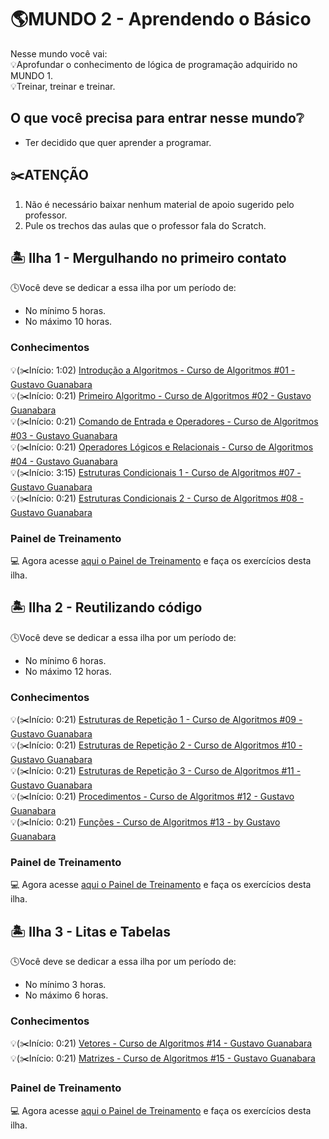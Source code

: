 # 🌎MUNDO 2 - Aprendendo o Básico
Nesse mundo você vai:  
💡Aprofundar o conhecimento de lógica de programação adquirido no MUNDO 1.  
💡Treinar, treinar e treinar.  

## O que você precisa para entrar nesse mundo❔
* Ter decidido que quer aprender a programar.

## ✂️ATENÇÃO
1. Não é necessário baixar nenhum material de apoio sugerido pelo professor.  
1. Pule os trechos das aulas que o professor fala do Scratch.  

## 🏝 Ilha 1 - Mergulhando no primeiro contato
🕓Você deve se dedicar a essa ilha por um período de:
* No mínimo 5 horas.
* No máximo 10 horas.

### Conhecimentos
💡(✂️Início: 1:02) [Introdução a Algoritmos - Curso de Algoritmos #01 - Gustavo Guanabara](https://youtu.be/8mei6uVttho?t=62)  
💡(✂️Início: 0:21) [Primeiro Algoritmo - Curso de Algoritmos #02 - Gustavo Guanabara](https://youtu.be/M2Af7gkbbro?t=21)  
💡(✂️Início: 0:21) [Comando de Entrada e Operadores - Curso de Algoritmos #03 - Gustavo Guanabara](https://youtu.be/RDrfZ-7WE8c?t=21)  
💡(✂️Início: 0:21) [Operadores Lógicos e Relacionais - Curso de Algoritmos #04 - Gustavo Guanabara](https://youtu.be/Ig4QZNpVZYs?t=25)  
💡(✂️Início: 3:15) [Estruturas Condicionais 1 - Curso de Algoritmos #07 - Gustavo Guanabara](https://youtu.be/_g05aHdBAEY?t=195)  
💡(✂️Início: 0:21) [Estruturas Condicionais 2 - Curso de Algoritmos #08 - Gustavo Guanabara](https://youtu.be/7gGFHzqh4d8?t=21)  

### Painel de Treinamento
:computer: Agora acesse [aqui o Painel de Treinamento](https://trello.com/b/UaEjvmbR/painel-de-treinamentos) e faça os exercícios desta ilha.

## 🏝 Ilha 2 - Reutilizando código
🕓Você deve se dedicar a essa ilha por um período de:
* No mínimo 6 horas.
* No máximo 12 horas.

### Conhecimentos
💡(✂️Início: 0:21) [Estruturas de Repetição 1 - Curso de Algoritmos #09 - Gustavo Guanabara](https://youtu.be/U5PnCt58Q68?t=21)  
💡(✂️Início: 0:21) [Estruturas de Repetição 2 - Curso de Algoritmos #10 - Gustavo Guanabara](https://youtu.be/fP49L1i_-HU?t=21)  
💡(✂️Início: 0:21) [Estruturas de Repetição 3 - Curso de Algoritmos #11 - Gustavo Guanabara](https://youtu.be/WJQz20i7CyI?t=21)  
💡(✂️Início: 0:21) [Procedimentos - Curso de Algoritmos #12 - Gustavo Guanabara](https://youtu.be/KoNehy7rn8U?t=21)  
💡(✂️Início: 0:21) [Funções - Curso de Algoritmos #13 - by Gustavo Guanabara](https://youtu.be/-nNx7e8GzHQ?t=21)  

### Painel de Treinamento
:computer: Agora acesse [aqui o Painel de Treinamento](https://trello.com/b/UaEjvmbR/painel-de-treinamentos) e faça os exercícios desta ilha.

## 🏝 Ilha 3 - Litas e Tabelas
🕓Você deve se dedicar a essa ilha por um período de:
* No mínimo 3 horas.
* No máximo 6 horas.

### Conhecimentos
💡(✂️Início: 0:21) [Vetores - Curso de Algoritmos #14 - Gustavo Guanabara](https://youtu.be/j9473xQ39vY?t=20)  
💡(✂️Início: 0:21) [Matrizes - Curso de Algoritmos #15 - Gustavo Guanabara](https://youtu.be/hkE9WrjpAAk?t=21)  

### Painel de Treinamento
:computer: Agora acesse [aqui o Painel de Treinamento](https://trello.com/b/UaEjvmbR/painel-de-treinamentos) e faça os exercícios desta ilha.
